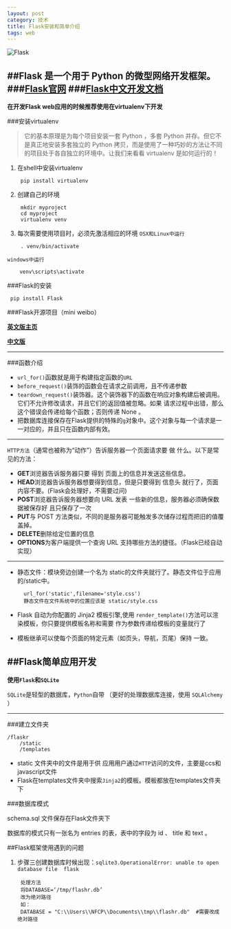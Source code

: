 ```yaml
---
layout: post
category: 技术
title: Flask安装和简单介绍
tags: web
---
```


![Flask](http://7xkeeu.com1.z0.glb.clouddn.com/Flask.png)

##Flask 是一个用于 Python 的微型网络开发框架。
###[Flask官网](http://flask.pocoo.org/)
###[Flask中文开发文档](http://dormousehole.readthedocs.org/en/latest/)
----

**在开发Flask web应用的时候推荐使用在virtualenv下开发**

###安装virtualenv
>它的基本原理是为每个项目安装一套 Python ，多套 Python 并存。但它不是真正地安装多套独立的 Python 拷贝，而是使用了一种巧妙的方法让不同的项目处于各自独立的环境中。让我们来看看 virtualenv 是如何运行的！

1. 在shell中安装virtualenv
	
		pip install virtualenv
2. 创建自己的环境

		mkdir myproject
		cd myproject
		virtualenv venv
3. 每次需要使用项目时，必须先激活相应的环境
`OSX和Linux中运行`

		. venv/bin/activate
`windows中运行`

		venv\scripts\activate

###Flask的安装

	 pip install Flask

###Flask开源项目（mini weibo）

**[英文版主页](http://blog.miguelgrinberg.com/post/the-flask-mega-tutorial-part-i-hello-world)**


**[中文版](http://www.oschina.net/translate/the-flask-mega-tutorial-part-i-hello-world)**

-----

###函数介绍
- `url_for()`函数就是用于构建指定函数的`URL`
- `before_request()`装饰的函数会在请求之前调用，且不传递参数
- `teardown_request()`装饰器。这个装饰器下的函数在响应对象构建后被调用。它们不允许修改请求，并且它们的返回值被忽略。如果 请求过程中出错，那么这个错误会传递给每个函数；否则传递 None 。
- 把数据库连接保存在Flask提供的特殊的`g`对象中。这个对象与每一个请求是一一对应的，并且只在函数内部有效。

----
`HTTP方法`（通常也被称为“动作”）告诉服务器一个页面请求要 做 什么。以下是常见的方法：
- **GET**浏览器告诉服务器只要 得到 页面上的信息并发送这些信息。
- **HEAD**浏览器告诉服务器想要得到信息，但是只要得到 信息头 就行了，页面内容不要。(Flask会处理好，不需要过问)
- **POST**浏览器告诉服务器想要向 URL 发表 一些新的信息，服务器必须确保数据被保存好 且只保存了一次
- **PUT**与 POST 方法类似，不同的是服务器可能触发多次储存过程而把旧的值覆盖掉。
- **DELETE**删除给定位置的信息
- **OPTIONS**为客户端提供一个查询 URL 支持哪些方法的捷径。（Flask已经自动实现）

----

- 静态文件：模块旁边创建一个名为 static的文件夹就行了。静态文件位于应用的/static中。

		url_for('static',filename='style.css')
		静态文件在文件系统中的位置应该是 static/style.css 


- Flask 自动为你配置的 Jinja2 模板引擎,使用 `render_template()`方法可以渲染模板，你只要提供模板名称和需要 作为参数传递给模板的变量就行了
- 模板继承可以使每个页面的特定元素（如页头，导航，页尾）保持 一致。

##Flask简单应用开发
----
**使用`Flask`和`SQLite`**

`SQLite`是轻型的数据库，`Python`自带
（更好的处理数据库连接，使用 `SQLAlchemy` ）

----
###建立文件夹

	/flaskr
    	/static
   	 	/templates
- static 文件夹中的文件是用于供 应用用户通过`HTTP`访问的文件，主要是ccs和javascript文件
- Flask在templates文件夹中搜索`Jinja2`的模板。模板都放在templates文件夹下

###数据库模式

schema.sql 文件保存在Flask文件夹下

数据库的模式只有一张名为 entries 的表，表中的字段为 id 、 title 和 text 。

##Flask框架使用遇到的问题

1. 步骤三创建数据库时候出现：`sqlite3.OperationalError: unable to open database file  flask`

		处理方法
		将DATABASE=‘/tmp/flashr.db’
		改为绝对路径
		如：
		DATABASE = "C:\\Users\\NFCP\\Documents\\tmp\\flashr.db"  #需要改成绝对路径
